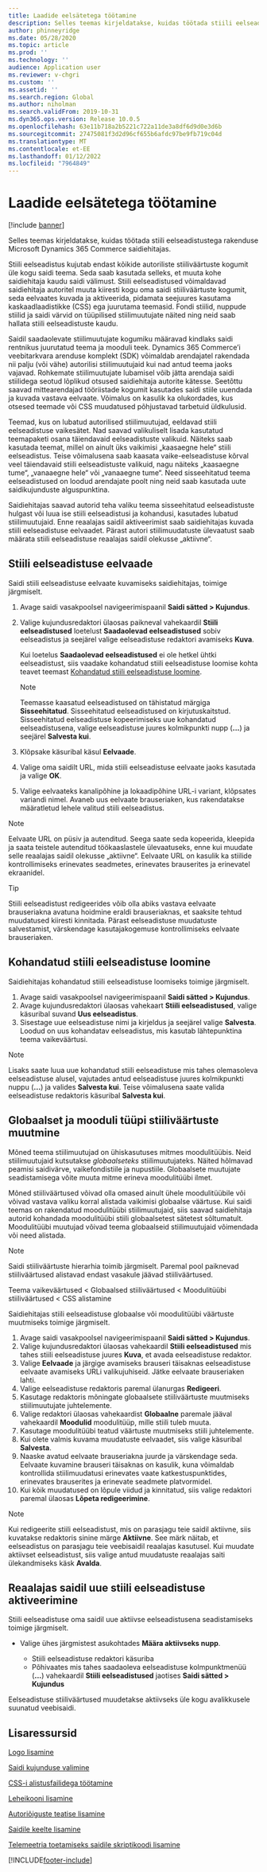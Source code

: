 ```yaml
---
title: Laadide eelsätetega töötamine
description: Selles teemas kirjeldatakse, kuidas töötada stiili eelseadistustega rakenduse Microsoft Dynamics 365 Commerce saidiehitajas.
author: phinneyridge
ms.date: 05/28/2020
ms.topic: article
ms.prod: ''
ms.technology: ''
audience: Application user
ms.reviewer: v-chgri
ms.custom: ''
ms.assetid: ''
ms.search.region: Global
ms.author: niholman
ms.search.validFrom: 2019-10-31
ms.dyn365.ops.version: Release 10.0.5
ms.openlocfilehash: 63e11b718a2b5221c722a11de3a8df6d9d0e3d6b
ms.sourcegitcommit: 27475081f3d2d96cf655b6afdc97be9fb719c04d
ms.translationtype: MT
ms.contentlocale: et-EE
ms.lasthandoff: 01/12/2022
ms.locfileid: "7964849"
---
```

# <a name="work-with-style-presets"></a>Laadide eelsätetega töötamine

[!include [banner](includes/banner.md)]

Selles teemas kirjeldatakse, kuidas töötada stiili eelseadistustega rakenduse Microsoft Dynamics 365 Commerce saidiehitajas.

Stiili eelseadistus kujutab endast kõikide autoriliste stiiliväärtuste kogumit üle kogu saidi teema. Seda saab kasutada selleks, et muuta kohe saidiehitaja kaudu saidi välimust. Stiili eelseadistused võimaldavad saidiehitaja autoritel muuta kiiresti kogu oma saidi stiiliväärtuste kogumit, seda eelvaates kuvada ja aktiveerida, pidamata seejuures kasutama kaskaadlaadistikke (CSS) ega juurutama teemasid. Fondi stiilid, nuppude stiilid ja saidi värvid on tüüpilised stiilimuutujate näited ning neid saab hallata stiili eelseadistuste kaudu.

Saidil saadaolevate stiilimuutujate kogumiku määravad kindlaks saidi rentnikus juurutatud teema ja mooduli teek. Dynamics 365 Commerce’i veebitarkvara arenduse komplekt (SDK) võimaldab arendajatel rakendada nii palju (või vähe) autorilisi stiilimuutujaid kui nad antud teema jaoks vajavad. Rohkemate stiilimuutujate lubamisel võib jätta arendaja saidi stiilidega seotud lõplikud otsused saidiehitaja autorite kätesse. Seetõttu saavad mittearendajad tööriistade kogumit kasutades saidi stiile uuendada ja kuvada vastava eelvaate. Võimalus on kasulik ka olukordades, kus otsesed teemade või CSS muudatused põhjustavad tarbetuid üldkulusid.

Teemad, kus on lubatud autorilised stiilimuutujad, eeldavad stiili eelseadistuse vaikesätet. Nad saavad valikuliselt lisada kasutatud teemapaketi osana täiendavaid eelseadistuste valikuid. Näiteks saab kasutada teemat, millel on ainult üks vaikimisi „kaasaegne hele“ stiili eelseadistus. Teise võimalusena saab kaasata vaike-eelseadistuse kõrval veel täiendavaid stiili eelseadistuste valikuid, nagu näiteks „kaasaegne tume“, „vanaaegne hele“ või „vanaaegne tume“. Need sisseehitatud teema eelseadistused on loodud arendajate poolt ning neid saab kasutada uute saidikujunduste alguspunktina.

Saidiehitajas saavad autorid teha valiku teema sisseehitatud eelseadistuste hulgast või luua ise stiili eelseadistusi ja kohandusi, kasutades lubatud stiilimuutujaid. Enne reaalajas saidil aktiveerimist saab saidiehitajas kuvada stiili eelseadistuse eelvaadet. Pärast autori stiilimuudatuste ülevaatust saab määrata stiili eelseadistuse reaalajas saidil olekusse „aktiivne“.

## <a name="preview-a-style-preset"></a>Stiili eelseadistuse eelvaade

Saidi stiili eelseadistuse eelvaate kuvamiseks saidiehitajas, toimige järgmiselt.

1. Avage saidi vasakpoolsel navigeerimispaanil **Saidi sätted \> Kujundus**.
1. Valige kujundusredaktori ülaosas paikneval vahekaardil **Stiili eelseadistused** loetelust **Saadaolevad eelseadistused** sobiv eelseadistus ja seejärel valige eelseadistuse redaktori avamiseks **Kuva**.

    Kui loetelus **Saadaolevad eelseadistused** ei ole hetkel ühtki eelseadistust, siis vaadake kohandatud stiili eelseadistuse loomise kohta teavet teemast [Kohandatud stiili eelseadistuse loomine](#create-a-custom-style-preset).

    > [!NOTE]
    > Teemasse kaasatud eelseadistused on tähistatud märgiga **Sisseehitatud**. Sisseehitatud eelseadistused on kirjutuskaitstud. Sisseehitatud eelseadistuse kopeerimiseks uue kohandatud eelseadistusena, valige eelseadistuse juures kolmikpunkti nupp (**...**) ja seejärel **Salvesta kui**.

1. Klõpsake käsuribal käsul **Eelvaade**.
1. Valige oma saidilt URL, mida stiili eelseadistuse eelvaate jaoks kasutada ja valige **OK**.
1. Valige eelvaateks kanalipõhine ja lokaadipõhine URL-i variant, klõpsates variandi nimel. Avaneb uus eelvaate brauseriaken, kus rakendatakse määratletud lehele valitud stiili eelseadistus.

> [!NOTE]
> Eelvaate URL on püsiv ja autenditud. Seega saate seda kopeerida, kleepida ja saata teistele autenditud töökaaslastele ülevaatuseks, enne kui muudate selle reaalajas saidil olekusse „aktiivne“. Eelvaate URL on kasulik ka stiilide kontrollimiseks erinevates seadmetes, erinevates brauserites ja erinevatel ekraanidel.

> [!TIP]
> Stiili eelseadistust redigeerides võib olla abiks vastava eelvaate brauseriakna avatuna hoidmine eraldi brauseriaknas, et saaksite tehtud muudatused kiiresti kinnitada. Pärast eelseadistuse muudatuste salvestamist, värskendage kasutajakogemuse kontrollimiseks eelvaate brauseriaken.

## <a name="create-a-custom-style-preset"></a>Kohandatud stiili eelseadistuse loomine

Saidiehitajas kohandatud stiili eelseadistuse loomiseks toimige järgmiselt.

1. Avage saidi vasakpoolsel navigeerimispaanil **Saidi sätted \> Kujundus**.
1. Avage kujundusredaktori ülaosas vahekaart **Stiili eelseadistused**, valige käsuribal suvand **Uus eelseadistus**.
1. Sisestage uue eelseadistuse nimi ja kirjeldus ja seejärel valige **Salvesta**. Loodud on uus kohandatav eelseadistus, mis kasutab lähtepunktina teema vaikeväärtusi.

> [!NOTE]
> Lisaks saate luua uue kohandatud stiili eelseadistuse mis tahes olemasoleva eelseadistuse alusel, vajutades antud eelseadistuse juures kolmikpunkti nuppu (**...**) ja valides **Salvesta kui**. Teise võimalusena saate valida eelseadistuse redaktoris käsuribal **Salvesta kui**.

## <a name="modify-global-and-module-type-style-values"></a>Globaalset ja mooduli tüüpi stiiliväärtuste muutmine

Mõned teema stiilimuutujad on ühiskasutuses mitmes moodulitüübis. Neid stiilimuutujaid kutsutakse *globaalseteks* stiilimuutujateks. Näited hõlmavad peamisi saidivärve, vaikefondistiile ja nupustiile. Globaalsete muutujate seadistamisega võite muuta mitme erineva moodulitüübi ilmet.

Mõned stiiliväärtused võivad olla omased ainult ühele moodulitüübile või võivad vastava valiku korral alistada vaikimisi globaalse väärtuse. Kui saidi teemas on rakendatud moodulitüübi stiilimuutujaid, siis saavad saidiehitaja autorid kohandada moodulitüübi stiili globaalsetest sätetest sõltumatult. Moodulitüübi muutujad võivad teema globaalseid stiilimuutujaid võimendada või need alistada.

> [!NOTE]
> Saidi stiiliväärtuste hierarhia toimib järgmiselt. Paremal pool paiknevad stiiliväärtused alistavad endast vasakule jäävad stiiliväärtused.
>
> Teema vaikeväärtused \< Globaalsed stiiliväärtused \< Moodulitüübi stiiliväärtused \< CSS alistamine

Saidiehitajas stiili eelseadistuse globaalse või moodulitüübi väärtuste muutmiseks toimige järgmiselt.

1. Avage saidi vasakpoolsel navigeerimispaanil **Saidi sätted \> Kujundus**.
1. Valige kujundusredaktori ülaosas vahekaardil **Stiili eelseadistused** mis tahes stiili eelseadistuse juures **Kuva**, et avada eelseadistuse redaktor.
1. Valige **Eelvaade** ja järgige avamiseks brauseri täisaknas eelseadistuse eelvaate avamiseks URLi valikujuhiseid. Jätke eelvaate brauseriaken lahti.
1. Valige eelseadistuse redaktoris paremal ülanurgas **Redigeeri**.
1. Kasutage redaktoris mõningate globaalsete stiiliväärtuste muutmiseks stiilimuutujate juhtelemente.
1. Valige redaktori ülaosas vahekaardist **Globaalne** paremale jääval vahekaardil **Moodulid** moodulitüüp, mille stiili tuleb muuta.
1. Kasutage moodulitüübi teatud väärtuste muutmiseks stiili juhtelemente.
1. Kui olete valmis kuvama muudatuste eelvaadet, siis valige käsuribal **Salvesta**.
1. Naaske avatud eelvaate brauseriakna juurde ja värskendage seda. Eelvaate kuvamine brauseri täisaknas on kasulik, kuna võimaldab kontrollida stiilimuudatusi erinevates vaate katkestuspunktides, erinevates brauserites ja erinevate seadmete platvormidel.
1. Kui kõik muudatused on lõpule viidud ja kinnitatud, siis valige redaktori paremal ülaosas **Lõpeta redigeerimine**.

> [!NOTE]
> Kui redigeerite stiili eelseadistust, mis on parasjagu teie saidil aktiivne, siis kuvatakse redaktoris sinine märge **Aktiivne**. See märk näitab, et eelseadistus on parasjagu teie veebisaidil reaalajas kasutusel. Kui muudate aktiivset eelseadistust, siis valige antud muudatuste reaalajas saiti ülekandmiseks käsk **Avalda**.

## <a name="make-a-new-style-preset-active-on-your-live-site"></a>Reaalajas saidil uue stiili eelseadistuse aktiveerimine

Stiili eelseadistuse oma saidil uue aktiivse eelseadistusena seadistamiseks toimige järgmiselt.

- Valige ühes järgmistest asukohtades **Määra aktiivseks nupp**.

    - Stiili eelseadistuse redaktori käsuriba
    - Põhivaates mis tahes saadaoleva eelseadistuse kolmpunktmenüü (**...**) vahekaardil **Stiili eelseadistused** jaotises **Saidi sätted \> Kujundus**

Eelseadistuse stiiliväärtused muudetakse aktiivseks üle kogu avalikkusele suunatud veebisaidi.

## <a name="additional-resources"></a>Lisaressursid

[Logo lisamine](add-logo.md)

[Saidi kujunduse valimine](select-site-theme.md)

[CSS-i alistusfailidega töötamine](css-override-files.md)

[Leheikooni lisamine](add-favicon.md)

[Autoriõiguste teatise lisamine](add-copyright-notice.md)

[Saidile keelte lisamine](add-languages-to-site.md)

[Telemeetria toetamiseks saidile skriptikoodi lisamine](add-telemetry.md)


[!INCLUDE[footer-include](../includes/footer-banner.md)]

